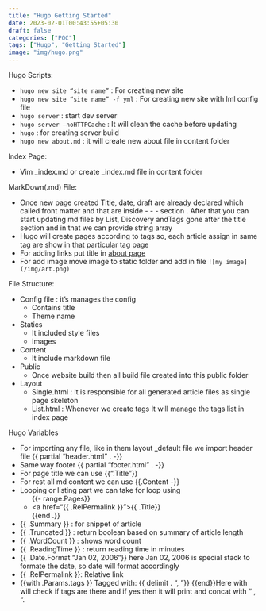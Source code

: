 ```yaml
---
title: "Hugo Getting Started"
date: 2023-02-01T00:43:55+05:30
draft: false
categories: ["POC"]
tags: ["Hugo", "Getting Started"]
image: "img/hugo.png"
---
```


Hugo Scripts:

- `hugo new site “site name”` : For creating new site
- `hugo new site “site name” -f yml` : For creating new site with lml config file
- `hugo server` : start dev server
- `hugo server —noHTTPCache` : It will clean the cache before updating
- `hugo` : for creating server build
- `hugo new about.md` : it will create new about file in content folder

Index Page:

- Vim \_index.md or create \_index.md file in content folder

MarkDown(.md) File:

- Once new page created Title, date, draft are already declared which called front matter and that are inside - - - section . After that you can start updating md files by List, Discovery andTags gone after the title section and in that we can provide string array
- Hugo will create pages according to tags so, each article assign in same tag are show in that particular tag page
- For adding links put title in [about page](/about)
- For add image move image to static folder and add in file `![my image](/img/art.png)`

File Structure:

- Config file : it’s manages the config
  - Contains title
  - Theme name
- Statics
  - It included style files
  - Images
- Content
  - It include markdown file
- Public
  - Once website build then all build file created into this public folder
- Layout
  - Single.html : it is responsible for all generated article files as single page skeleton
  - List.html : Whenever we create tags It will manage the tags list in index page

Hugo Variables

- For importing any file, like in them layout \_default file we import header file {{ partial “header.html” . -}}
- Same way footer {{ partial “footer.html” . -}}
- For page title we can use {{“.Title”}}
- For rest all md content we can use {{.Content -}}
- Looping or listing part we can take for loop using <ul> {{- range.Pages}}<li><a href=“{{ .RelPermalink }}”>{{ .Title}}</a></li>{{end .}} </ul>
- {{ .Summary }} : for snippet of article
- {{ .Truncated }} : return boolean based on summary of article length
- {{ .WordCount }} : shows word count
- {{ .ReadingTime }} : return reading time in minutes
- {{ .Date.Format “Jan 02, 2006”}} here Jan 02, 2006 is special stack to formate the date, so date will format accordingly
- {{ .RelPermalink }}: Relative link
- {{with .Params.tags }} Tagged with: {{ delimit . “, ”}} {{end}}Here with will check if tags are there and if yes then it will print and concat with “ , “.
